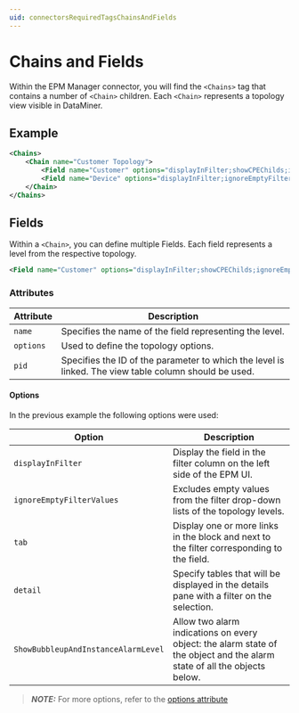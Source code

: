 ```yaml
---
uid: connectorsRequiredTagsChainsAndFields
---
```


# Chains and Fields

Within the EPM Manager connector, you will find the `<Chains>` tag that contains a number of `<Chain>` children. Each `<Chain>` represents a topology view visible in DataMiner.

## Example

```xml
<Chains>
    <Chain name="Customer Topology">
        <Field name="Customer" options="displayInFilter;showCPEChilds;ignoreEmptyFilterValues;tabs:3500-KPI;details:3500;ShowBubbleupAndInstanceAlarmLevel" pid="3502"/>
        <Field name="Device" options="displayInFilter;ignoreEmptyFilterValues;tabs:2500-KPI;details:2500;ShowBubbleupAndInstanceAlarmLevel" pid="2501"/>
    </Chain>
</Chains>
```

## Fields

Within a `<Chain>`, you can define multiple Fields. Each field represents a level from the respective topology.

```xml
<Field name="Customer" options="displayInFilter;showCPEChilds;ignoreEmptyFilterValues;tabs:3500-KPI;details:3500;ShowBubbleupAndInstanceAlarmLevel" pid="3502"/>
```

### Attributes

| Attribute | Description                                                                                                                                     |
|-----------|-------------------------------------------------------------------------------------------------------------------------------------------------|
| `name`    | Specifies the name of the field representing the level.                                                                                        |
| `options` | Used to define the topology options.                                                                                                           |
| `pid`     | Specifies the ID of the parameter to which the level is linked. The view table column should be used.                                                                                 |

#### Options

In the previous example the following options were used:

| Option                               | Description                                                                                                                                                                 |
|--------------------------------------|-----------------------------------------------------------------------------------------------------------------------------------------------------------------------------|
| `displayInFilter`                   | Display the field in the filter column on the left side of the EPM UI.                                                                                                      |
| `ignoreEmptyFilterValues`           | Excludes empty values from the filter drop-down lists of the topology levels.                                                                                                 |
| `tab`                                | Display one or more links in the block and next to the filter corresponding to the field.                                                                                    |
| `detail`                             | Specify tables that will be displayed in the details pane with a filter on the selection.                                                                                    |
| `ShowBubbleupAndInstanceAlarmLevel` | Allow two alarm indications on every object: the alarm state of the object and the alarm state of all the objects below.                                                     |

> **_NOTE:_** For more options, refer to the [options attribute](https://docs.dataminer.services/develop/schemadoc/Protocol/Protocol.Chains.Chain.Field-options.html)